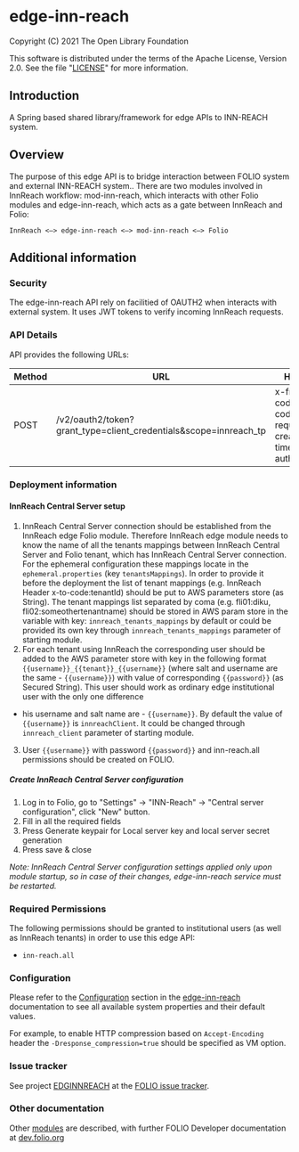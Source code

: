 # edge-inn-reach

Copyright (C) 2021 The Open Library Foundation

This software is distributed under the terms of the Apache License, Version 2.0.
See the file "[LICENSE](LICENSE)" for more information.

## Introduction

A Spring based shared library/framework for edge APIs to INN-REACH system.

## Overview

The purpose of this edge API is to bridge interaction between FOLIO system and external INN-REACH system..
There are two modules involved in InnReach workflow: mod-inn-reach, which interacts with other Folio modules and edge-inn-reach, 
which acts as a gate between InnReach and Folio:

`InnReach <–> edge-inn-reach <–> mod-inn-reach <–> Folio`

## Additional information
### Security

The edge-inn-reach API rely on facilitied of OAUTH2 when interacts with external system.
It uses JWT tokens to verify incoming InnReach requests.

### API Details
API provides the following URLs:

| Method | URL | Headers | Description | 
|---|---|---|---|
| POST | /v2/oauth2/token?grant_type=client_credentials&scope=innreach_tp | x-from-code x-to-code, x-request-creation-time, authorization | Creates a new JWT token |

### Deployment information
#### InnReach Central Server setup
1. InnReach Central Server connection should be established from the InnReach edge Folio module. Therefore InnReach edge module
   needs to know the name of all the tenants mappings between InnReach Central Server and Folio tenant, which has InnReach Central Server connection. For the ephemeral configuration these mappings locate in the
   `ephemeral.properties` (key `tenantsMappings`). In order to provide it before the deployment the list of tenant mappings (e.g. InnReach Header x-to-code:tenantId) should be put to AWS parameters store (as String). The tenant mappings list separated by
   coma (e.g. fli01:diku, fli02:someothertenantname) should be stored in AWS param store in the variable with
   key: `innreach_tenants_mappings` by default or could be provided its own key through `innreach_tenants_mappings` parameter of starting module.
2. For each tenant using InnReach the corresponding user should be added
   to the AWS parameter store with key in the following format `{{username}}_{{tenant}}_{{username}}` (where salt and username are the same - `{{username}}`) with value of corresponding `{{password}}` (as Secured String).
   This user should work as ordinary edge institutional user with the only one difference
- his username and salt name are - `{{username}}`.
  By default the value of `{{username}}` is `innreachClient`. It could be changed through `innreach_client` parameter of starting module.
3. User `{{username}}` with password `{{password}}` and inn-reach.all permissions should be created on FOLIO.

##### Create InnReach Central Server configuration
1. Log in to Folio, go to "Settings" -> "INN-Reach" -> "Central server configuration", click "New" button.
2. Fill in all the required fields
3. Press Generate keypair for Local server key and local server secret generation
4. Press save & close

*Note: InnReach Central Server configuration settings applied only upon module startup, so in case of their changes, edge-inn-reach service must be restarted.*

### Required Permissions
The following permissions should be granted to institutional users (as well as InnReach tenants) in order to use this edge API:
- `inn-reach.all`
                              
### Configuration

Please refer to the [Configuration](https://github.com/folio-org/edge-inn-rach/blob/master/README.md#configuration) 
section in the [edge-inn-reach](https://github.com/folio-org/edge-inn-reach/blob/master/README.md) documentation to see all available system properties and their default values.

For example, to enable HTTP compression based on `Accept-Encoding` header the `-Dresponse_compression=true` should be specified as VM option.

### Issue tracker

See project [EDGINNREACH](https://issues.folio.org/browse/EDGEINNREACH)
at the [FOLIO issue tracker](https://dev.folio.org/guidelines/issue-tracker).

### Other documentation

Other [modules](https://dev.folio.org/source-code/#server-side) are described,
with further FOLIO Developer documentation at
[dev.folio.org](https://dev.folio.org/)
